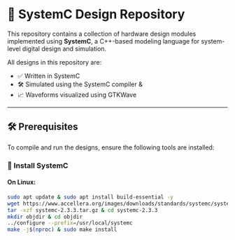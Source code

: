 # 🧠 SystemC Design Repository

This repository contains a collection of hardware design modules implemented using **SystemC**, a C++-based modeling language for system-level digital design and simulation.

All designs in this repository are:
- ✅ Written in SystemC  
- 🛠️ Simulated using the SystemC compiler &  
- 📈 Waveforms visualized using GTKWave

---

## 🛠️ Prerequisites

To compile and run the designs, ensure the following tools are installed:

### 🔧 Install SystemC

#### On Linux:
```bash
sudo apt update & sudo apt install build-essential -y
wget https://www.accellera.org/images/downloads/standards/systemc/systemc-2.3.3.tar.gz
tar -xzf systemc-2.3.3.tar.gz & cd systemc-2.3.3
mkdir objdir & cd objdir
../configure --prefix=/usr/local/systemc
make -j$(nproc) & sudo make install
